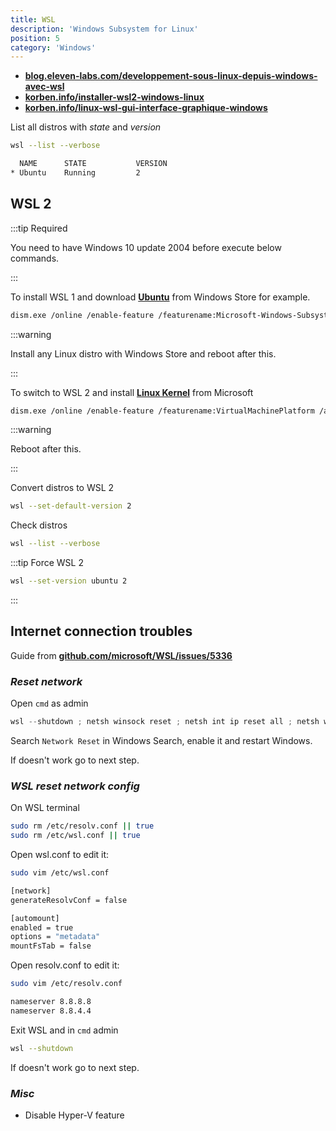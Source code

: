 ```yaml
---
title: WSL
description: 'Windows Subsystem for Linux'
position: 5
category: 'Windows'
---
```


- [**blog.eleven-labs.com/developpement-sous-linux-depuis-windows-avec-wsl**](https://blog.eleven-labs.com/fr/le-developpement-sous-linux-depuis-windows-10-avec-wsl-2/)
- [**korben.info/installer-wsl2-windows-linux**](https://korben.info/installer-wsl2-windows-linux.html)
- [**korben.info/linux-wsl-gui-interface-graphique-windows**](https://korben.info/linux-wsl-gui-interface-graphique-windows-10.html)

List all distros with *state* and *version*

```bash
wsl --list --verbose
```

```bash
  NAME      STATE           VERSION
* Ubuntu    Running         2
```

## WSL 2

:::tip Required

You need to have Windows 10 update 2004 before execute below commands.

:::

To install WSL 1 and download [**Ubuntu**](https://www.microsoft.com/en-US/p/ubuntu/9nblggh4msv6#activetab=pivot:overviewtab) from Windows Store for example.

```bash
dism.exe /online /enable-feature /featurename:Microsoft-Windows-Subsystem-Linux /all
```

:::warning

Install any Linux distro with Windows Store and reboot after this.

:::

To switch to WSL 2 and install [**Linux Kernel**](https://wslstorestorage.blob.core.windows.net/wslblob/wsl_update_x64.msi) from Microsoft

```bash
dism.exe /online /enable-feature /featurename:VirtualMachinePlatform /all
```

:::warning

Reboot after this.

:::

Convert distros to WSL 2

```bash
wsl --set-default-version 2
```

Check distros

```bash
wsl --list --verbose
```

:::tip Force WSL 2

```bash
wsl --set-version ubuntu 2
```

:::

## **Internet connection troubles**

Guide from [**github.com/microsoft/WSL/issues/5336**](https://github.com/microsoft/WSL/issues/5336#issuecomment-653881695)

### ***Reset network***

Open `cmd` as admin

```ps1
wsl --shutdown ; netsh winsock reset ; netsh int ip reset all ; netsh winhttp reset proxy ; ipconfig /flushdns
```

Search `Network Reset` in Windows Search, enable it and restart Windows.

If doesn't work go to next step.

### ***WSL reset network config***

On WSL terminal

```bash
sudo rm /etc/resolv.conf || true
sudo rm /etc/wsl.conf || true
```

Open wsl.conf to edit it:

```bash
sudo vim /etc/wsl.conf
```

```bash
[network]
generateResolvConf = false

[automount]
enabled = true
options = "metadata"
mountFsTab = false
```

Open resolv.conf to edit it:

```bash
sudo vim /etc/resolv.conf
```

```bash
nameserver 8.8.8.8
nameserver 8.8.4.4
```

Exit WSL and in `cmd` admin

```bash
wsl --shutdown
```

If doesn't work go to next step.

### ***Misc***

- Disable Hyper-V feature

